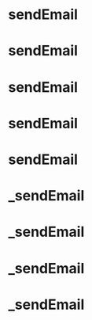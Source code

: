 # sendEmail
# sendEmail
# sendEmail
# sendEmail
# sendEmail
# _sendEmail
# _sendEmail
# _sendEmail
# _sendEmail
